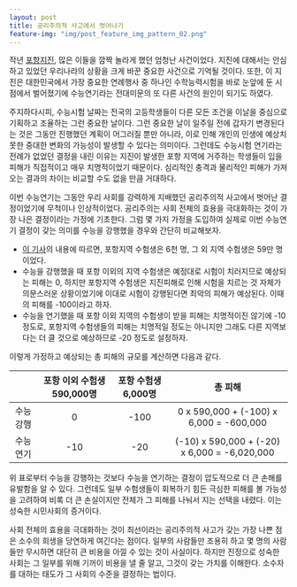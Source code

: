 ```yaml
---
layout: post
title: 공리주의적 사고에서 벗어나기
feature-img: "img/post_feature_img_pattern_02.png"
---
```


작년 [포항지진][uqk2017], 많은 이들을 깜짝 놀라게 했던 엄청난 사건이었다. 지진에 대해서는 안심하고 있었던 우리나라의 상황을 크게 바꾼 중요한 사건으로 기억될 것이다. 또한, 이 지진은 대한민국에서 가장 중요한 연례행사 중 하나인 수학능력시험을 바로 눈앞에 둔 시점에서 벌어졌기에 수능연기라는 전대미문의 또 다른 사건의 원인이 되기도 하였다.

주지하다시피, 수능시험 날짜는 전국의 고등학생들이 다른 모든 조건을 이날을 중심으로 기획하고 조율하는 그런 중요한 날이다. 그런 중요한 날이 일주일 전에 갑자기 변경된다는 것은 그동안 진행했던 계획이 어그러질 뿐만 아니라, 이로 인해 개인의 인생에 예상치 못한 중대한 변화의 가능성이 발생할 수 있다는 의미이다. 그런데도 수능시험 연기라는 전례가 없었던 결정을 내린 이유는 지진이 발생한 포항 지역에 거주하는 학생들이 입을 피해가 직접적이고 매우 치명적이었기 때문이다. 심리적인 충격과 물리적인 피해가 가져오는 결과의 차이는 비교할 수도 없을 만큼 거대하다.

이번 수능연기는 그동안 우리 사회를 강력하게 지배했던 공리주의적 사고에서 벗어난 결정이었기에 무척이나 인상적이었다. 공리주의는 사회 전체의 효용을 극대화하는 것이 가장 나은 결정이라는 가정에 기초한다. 그럼 몇 가지 가정을 도입하여 실제로 이번 수능연기 결정이 갖는 의미를 수능을 강행했을 경우와 간단히 비교해보자.

* [이 기사][news1]의 내용에 따르면, 포항지역 수험생은 6천 명, 그 외 지역 수험생은 59만 명이었다.
* 수능을 강행했을 때 포항 이외의 지역 수험생은 예정대로 시험이 치러지므로 예상되는 피해는 0, 하지만 포항지역 수험생은 지진피해로 인해 시험을 치르는 것 자체가 의문스러운 상황이었기에 이대로 시험이 강행된다면 최악의 피해가 예상된다. 이때의 피해를 -100이라고 하자.
* 수능을 연기했을 때 포항 이외 지역의 수험생이 받을 피해는 치명적이진 않기에 -10 정도로, 포항지역 수험생들의 피해는 치명적일 정도는 아니지만 그래도 다른 지역보다는 더 클 것으로 예상하므로 -20 정도로 설정하자. 

이렇게 가정하고 예상되는 총 피해의 규모를 계산하면 다음과 같다.

|           | 포항 이외 수험생 590,000명 | 포항 수험생 6,000명 |                   총 피해                    |
|:---------:|:--------------------------:|:-------------------:|:--------------------------------------------:|
| 수능 강행 |               0            |       -100          |    0 x 590,000 + (-100) x 6,000 = -600,000   |
| 수능 연기 |              -10           |       -20           | (-10) x 590,000 + (-20) x 6,000 = -6,020,000 |

위 표로부터 수능을 강행하는 것보다 수능을 연기하는 결정이 압도적으로 더 큰 손해를 유발함을 알 수 있다. 그런데도 일부 수험생들이 회복하기 힘든 극심한 피해를 볼 가능성을 고려하여 비록 더 큰 손실이지만 전체가 그 피해를 나눠서 지는 선택을 내렸다. 이는 성숙한 시민사회의 증거이다.

사회 전체의 효용을 극대화하는 것이 최선이라는 공리주의적 사고가 갖는 가장 나쁜 점은 소수의 희생을 당연하게 여긴다는 점이다. 일부의 사람들만 조용히 하고 몇 명의 사람들만 무시하면 대단히 큰 비용을 아낄 수 있는 것이 사실이다. 하지만 진정으로 성숙한 사회는 그 일부를 위해 기꺼이 비용을 낼 줄 알고, 그것이 갖는 가치를 이해한다. 소수자를 대하는 태도가 그 사회의 수준을 결정하는 법이다.

[uqk2017]: https://ko.wikipedia.org/wiki/2017%EB%85%84_%ED%8F%AC%ED%95%AD_%EC%A7%80%EC%A7%84
[news1]: http://v.media.daum.net/v/20171122093001796